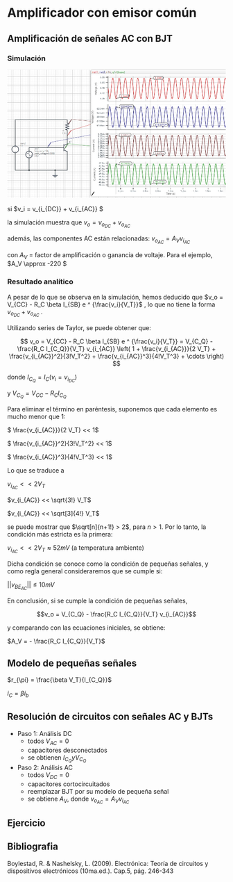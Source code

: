 # Amplificador con emisor común

## Amplificación de señales AC con BJT

### Simulación

![simul](../img/06_simul.jfif "simul")

si $v_i = v_{i_{DC}} + v_{i_{AC}} $

la simulación muestra que $v_o = v_{o_{DC}} + v_{o_{AC}}$

además, las componentes AC están relacionadas: $v_{o_{AC}} = A_V v_{i_{AC}}$

con $A_V$ = factor de amplificación o ganancia de voltaje. Para el ejemplo, $A_V \approx -220 $

### Resultado analítico

A pesar de lo que se observa en la simulación, hemos deducido que $v_o = V_{CC} - R_C \beta I_{SB} e ^ {\frac{v_i}{V_T}}$ , lo que no tiene la forma $v_{o_{DC}} + v_{o_{AC}}$ .

Utilizando series de Taylor, se puede obtener que:

$$ v_o = V_{CC} - R_C \beta I_{SB} e ^ {\frac{v_i}{V_T}} = V_{C_Q} - \frac{R_C I_{C_Q}}{V_T} v_{i_{AC}} \left( 1 + \frac{v_{i_{AC}}}{2 V_T} + \frac{v_{i_{AC}}^2}{3!V_T^2} + \frac{v_{i_{AC}}^3}{4!V_T^3} + \cdots \right) $$

donde $I_{C_Q} = I_C(v_i = v_{i_{DC}})$ 

y $V_{C_Q} = V_{CC} - R_C I_{C_Q}$

Para eliminar el término en paréntesis, suponemos que cada elemento es mucho menor que 1:

$ \frac{v_{i_{AC}}}{2 V_T} << 1$

$ \frac{v_{i_{AC}}^2}{3!V_T^2} << 1$

$ \frac{v_{i_{AC}}^3}{4!V_T^3} << 1$

Lo que se traduce a

$v_{i_{AC}} << 2 V_T$

$v_{i_{AC}} << \sqrt{3!} V_T$

$v_{i_{AC}} << \sqrt[3]{4!} V_T$

se puede mostrar que $\sqrt[n]{n+1!} > 2$, para $n>1$. Por lo tanto, la condición más estricta es la primera:

$v_{i_{AC}} << 2 V_T \approx 52 mV$ (a temperatura ambiente)

Dicha condición se conoce como la condición de pequeñas señales, y como regla general consideraremos que se cumple si:

$||v_{BE_{AC}}|| \le 10 mV$

En conclusión, si se cumple la condición de pequeñas señales,

$$v_o = V_{C_Q} - \frac{R_C I_{C_Q}}{V_T} v_{i_{AC}}$$

y comparando con las ecuaciones iniciales, se obtiene:

$A_V = - \frac{R_C I_{C_Q}}{V_T}$

## Modelo de pequeñas señales

$r_{\pi} = \frac{\beta V_T}{I_{C_Q}}$

$i_C = \beta i_b$

## Resolución de circuitos con señales AC y BJTs

- Paso 1: Análisis DC
    - todos $V_{AC} = 0$
    - capacitores desconectados
    - se obtienen $I_{C_Q} y V_{C_Q}$
- Paso 2: Análisis AC
    - todos $V_{DC} = 0$
    - capacitores cortocircuitados
    - reemplazar BJT por su modelo de pequeña señal
    - se obtiene $A_V$, donde $v_{o_{AC}} = A_V v_{i_{AC}}$

## Ejercicio

## Bibliografia

Boylestad, R. & Nashelsky, L. (2009). Electrónica: Teoría de circuitos y dispositivos electrónicos (10ma.ed.). Cap.5, pág. 246-343